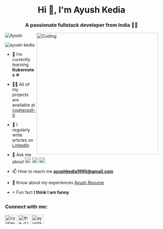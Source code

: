 <h1 align="center">Hi 🤚, I'm Ayush Kedia</h1>
<h3 align="center">A passionate fullstack developer from India 👨‍💻</h3>
<img src="https://github.com/cypherpoll-0/cypherpoll-0/assets/77452909/a5546ece-ac31-4f3b-9aad-dd83badb16f9" alt = "Ayush"/>
<img align="right" alt="Coding" width="400" src="https://user-images.githubusercontent.com/69011963/137184767-79a13ec7-1bb3-4341-a6da-3a149c9c159a.gif">
<p align="left"> <img src="https://komarev.com/ghpvc/?username=arijeet-mukherjee&label=Profile%20views&color=0e75b6&style=flat" alt="ayush-kedia" /> </p>


- 🌱 I’m currently learning **Kubernetes ⚛️**

- 👨‍💻 All of my projects are available at [cypherpoll-0](https://ayushkedia.vercel.app)

- 📝 I regularly write articles on [LinkedIn](https://www.linkedin.com/in/cypherpoll0/)

- 💬 Ask me about **<img src="https://github.com/cypherpoll-0/cypherpoll-0/assets/77452909/c2e8eb1c-0d1f-4fbe-a5c8-332745d92895" alt="react" width="20" height="20"/>  <img src="https://github.com/cypherpoll-0/cypherpoll-0/assets/77452909/50e9cad3-9119-43a6-8721-ff78c000f1b8" alt="javascript" width="20" height="20"/> <img src="https://github.com/cypherpoll-0/cypherpoll-0/assets/77452909/c61e517c-e82a-4d33-80cd-8e636cc49753" alt="python" width="20" height="20"/>**

- 📫 How to reach me **ayushkedia1990@gmail.com**

- 📄 Know about my experiences [Ayush Resume](https://drive.google.com/file/d/1hJE4nl0_UrCaOvCt8-otpZn5P3gu6FkX/view?usp=sharing)

- ⚡ Fun fact **I think I am funny**

<h3 align="left">Connect with me:</h3>
<p align="left">
<a href="https://www.linkedin.com/in/cypherpoll0/" target="blank"><img align="center" src="https://raw.githubusercontent.com/rahuldkjain/github-profile-readme-generator/master/src/images/icons/Social/linked-in-alt.svg" alt="cypherpoll0" height="30" width="40" /></a>
<a href="https://instagram.com/the_d.i.s.t.r.a.c.t.e.d_one" target="blank"><img align="center" src="https://raw.githubusercontent.com/rahuldkjain/github-profile-readme-generator/master/src/images/icons/Social/instagram.svg" alt="the_d.i.s.t.r.a.c.t.e.d_one" height="30" width="40" /></a>
<a href="https://www.leetcode.com/ayushkedia1990" target="blank"><img align="center" src="https://raw.githubusercontent.com/rahuldkjain/github-profile-readme-generator/master/src/images/icons/Social/leet-code.svg" alt="ayushkedia" height="30" width="40" /></a>
</p>
